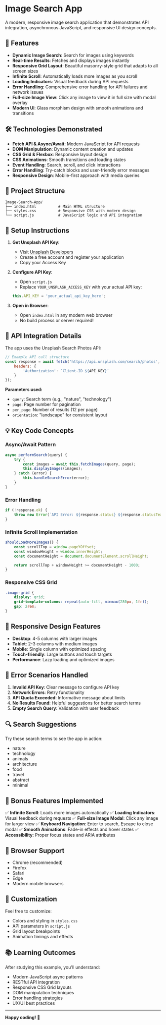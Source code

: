 # Image Search App

A modern, responsive image search application that demonstrates API integration, asynchronous JavaScript, and responsive UI design concepts.

## 🚀 Features

- **Dynamic Image Search**: Search for images using keywords
- **Real-time Results**: Fetches and displays images instantly
- **Responsive Grid Layout**: Beautiful masonry-style grid that adapts to all screen sizes
- **Infinite Scroll**: Automatically loads more images as you scroll
- **Loading Indicators**: Visual feedback during API requests
- **Error Handling**: Comprehensive error handling for API failures and network issues
- **Full-size Image View**: Click any image to view it in full size with modal overlay
- **Modern UI**: Glass morphism design with smooth animations and transitions

## 🛠 Technologies Demonstrated

- **Fetch API & Async/Await**: Modern JavaScript for API requests
- **DOM Manipulation**: Dynamic content creation and updates
- **CSS Grid & Flexbox**: Responsive layout design
- **CSS Animations**: Smooth transitions and loading states
- **Event Handling**: Search, scroll, and click interactions
- **Error Handling**: Try-catch blocks and user-friendly error messages
- **Responsive Design**: Mobile-first approach with media queries

## 📁 Project Structure

```
Image-Search-App/
├── index.html          # Main HTML structure
├── styles.css          # Responsive CSS with modern design
└── script.js           # JavaScript logic and API integration
```

## 🔧 Setup Instructions

1. **Get Unsplash API Key**:
   - Visit [Unsplash Developers](https://unsplash.com/developers)
   - Create a free account and register your application
   - Copy your Access Key

2. **Configure API Key**:
   - Open `script.js`
   - Replace `YOUR_UNSPLASH_ACCESS_KEY` with your actual API key:
   ```javascript
   this.API_KEY = 'your_actual_api_key_here';
   ```

3. **Open in Browser**:
   - Open `index.html` in any modern web browser
   - No build process or server required!

## 🎯 API Integration Details

The app uses the Unsplash Search Photos API:

```javascript
// Example API call structure
const response = await fetch('https://api.unsplash.com/search/photos', {
    headers: {
        'Authorization': `Client-ID ${API_KEY}`
    }
});
```

**Parameters used:**
- `query`: Search term (e.g., "nature", "technology")
- `page`: Page number for pagination
- `per_page`: Number of results (12 per page)
- `orientation`: "landscape" for consistent layout

## 💡 Key Code Concepts

### Async/Await Pattern
```javascript
async performSearch(query) {
    try {
        const images = await this.fetchImages(query, page);
        this.displayImages(images);
    } catch (error) {
        this.handleSearchError(error);
    }
}
```

### Error Handling
```javascript
if (!response.ok) {
    throw new Error(`API Error: ${response.status} ${response.statusText}`);
}
```

### Infinite Scroll Implementation
```javascript
shouldLoadMoreImages() {
    const scrollTop = window.pageYOffset;
    const windowHeight = window.innerHeight;
    const documentHeight = document.documentElement.scrollHeight;

    return scrollTop + windowHeight >= documentHeight - 1000;
}
```

### Responsive CSS Grid
```css
.image-grid {
    display: grid;
    grid-template-columns: repeat(auto-fill, minmax(280px, 1fr));
    gap: 2rem;
}
```

## 🎨 Responsive Design Features

- **Desktop**: 4-5 columns with larger images
- **Tablet**: 2-3 columns with medium images
- **Mobile**: Single column with optimized spacing
- **Touch-friendly**: Large buttons and touch targets
- **Performance**: Lazy loading and optimized images

## 🚨 Error Scenarios Handled

1. **Invalid API Key**: Clear message to configure API key
2. **Network Errors**: Retry functionality
3. **API Quota Exceeded**: Informative message about limits
4. **No Results Found**: Helpful suggestions for better search terms
5. **Empty Search Query**: Validation with user feedback

## 🔍 Search Suggestions

Try these search terms to see the app in action:
- nature
- technology
- animals
- architecture
- food
- travel
- abstract
- minimal

## 🌟 Bonus Features Implemented

✅ **Infinite Scroll**: Loads more images automatically
✅ **Loading Indicators**: Visual feedback during requests
✅ **Full-size Image Modal**: Click any image for larger view
✅ **Keyboard Navigation**: Enter to search, Escape to close modal
✅ **Smooth Animations**: Fade-in effects and hover states
✅ **Accessibility**: Proper focus states and ARIA attributes

## 📱 Browser Support

- Chrome (recommended)
- Firefox
- Safari
- Edge
- Modern mobile browsers

## 🔧 Customization

Feel free to customize:
- Colors and styling in `styles.css`
- API parameters in `script.js`
- Grid layout breakpoints
- Animation timings and effects

## 📚 Learning Outcomes

After studying this example, you'll understand:
- Modern JavaScript async patterns
- RESTful API integration
- Responsive CSS Grid layouts
- DOM manipulation techniques
- Error handling strategies
- UX/UI best practices

---

**Happy coding!** 🎉
